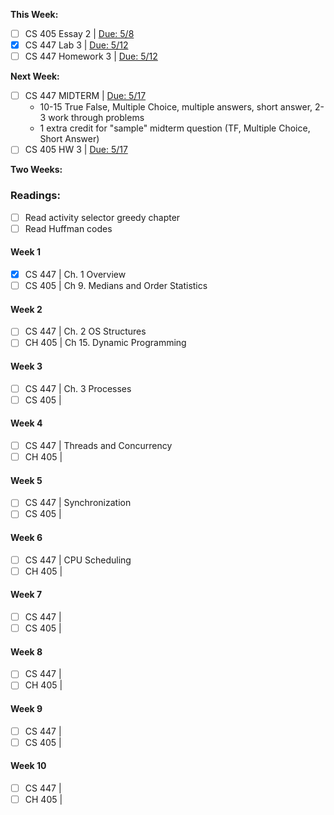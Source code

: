 __This Week:__
- [ ] CS 405 Essay 2 | <u>Due: 5/8</u>
- [x] CS 447 Lab 3 | <u>Due: 5/12</u>
- [ ] CS 447 Homework 3 | <u>Due: 5/12</u>

__Next Week:__
- [ ] CS 447 MIDTERM | <u>Due: 5/17</u>
	- 10-15 True False, Multiple Choice, multiple answers, short answer, 2-3 work through problems
	- 1 extra credit for "sample" midterm question (TF, Multiple Choice, Short Answer)
- [ ] CS 405 HW 3 | <u>Due: 5/17</u>

__Two Weeks:__

### Readings:
- [ ] Read activity selector greedy chapter
- [ ] Read Huffman codes
#### Week 1
- [X] CS 447 | Ch. 1 Overview
- [ ] CS 405 | Ch 9. Medians and Order Statistics
#### Week 2
- [ ] CS 447 | Ch. 2 OS Structures
- [ ] CH 405 | Ch 15. Dynamic Programming
#### Week 3
- [ ] CS 447 | Ch. 3 Processes
- [ ] CS 405 | 
#### Week 4
- [ ] CS 447 | Threads and Concurrency
- [ ] CH 405 | 
#### Week 5
- [ ] CS 447 | Synchronization
- [ ] CS 405 | 
#### Week 6
- [ ] CS 447 | CPU Scheduling
- [ ] CH 405 | 
#### Week 7
- [ ] CS 447 | 
- [ ] CS 405 | 
#### Week 8
- [ ] CS 447 | 
- [ ] CH 405 | 
#### Week 9
- [ ] CS 447 | 
- [ ] CS 405 | 
#### Week 10
- [ ] CS 447 | 
- [ ] CH 405 | 
